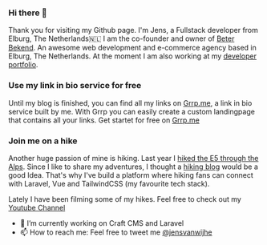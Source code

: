 ### Hi there 👋

Thank you for visiting my Github page.
I'm Jens, a Fullstack developer from  Elburg, The Netherlands🇳🇱  I am the co-founder and owner of [Beter Bekend](https://www.beterbekend.nl). An awesome web development and e-commerce agency based in Elburg, The Netherlands. At the moment I am also working at my [developer portfolio](https://www.jvw.dev). 

### Use my link in bio service for free
Until my blog is finished, you can find all my links on [Grrp.me](https://www.grrp.me), a link in bio service built by me. With Grrp you can easily create a custom landingpage that contains all your links. Get startet for free on [Grrp.me](https://www.grrp.me)



### Join me on a hike
Another huge passion of mine is hiking. Last year I [hiked the E5 through the Alps](https://www.youtube.com/watch?v=lSM0VAqSOeg). Since I like to share my adventures, I thought a [hiking blog](https://www.bergfanaten.nl) would be a good Idea. That's why I've build a platform where hiking fans can connect with Laravel, Vue and TailwindCSS (my favourite tech stack).

Lately I have been filming some of my hikes. Feel free to check out my [Youtube Channel](https://www.youtube.com/channel/UCuqx6IneZ6jm0_1V-YkpSDQ)


- 🔭  I’m currently working on Craft CMS and Laravel
- 📫  How to reach me: Feel free to tweet me [@jensvanwijhe](https://twitter.com/jensvanwijhe)
